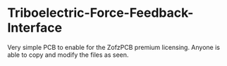 # Triboelectric-Force-Feedback-Interface
Very simple PCB to enable for the ZofzPCB premium licensing. Anyone is able to copy and modify the files as seen. 

